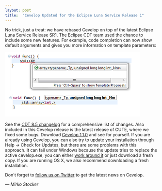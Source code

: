 ```yaml
---
layout: post
title:  "Cevelop Updated for the Eclipse Luna Service Release 1"
---
```


No trick, just a treat: we have rebased Cevelop on top of the latest Eclipse Luna Service Release SR1. The Eclipse CDT team used the chance to include some new features. For example, code completion can now show default arguments and gives you more information on template parameters:

![Improved Content Assist for Templates](/img/content-assist-template-parameters.png)

See the [CDT 8.5 changelog](https://wiki.eclipse.org/CDT/User/NewIn85) for a comprehensive list of changes. Also included in this Cevelop release is the latest release of CUTE, where we fixed some bugs. Download [Cevelop 1.1.0](/download) and see for yourself. If you are already using Cevelop, you can also try to update your installation through Help -> Check for Updates, but there are some problems with this approach. It can fail under Windows because the update tries to replace the active cevelop.exe, you can either [work around it](http://stackoverflow.com/questions/22427728/eclipse-kepler-cant-install-updates) or just download a fresh copy. If you are running OS X, we also recommend downloading a fresh installation.

Don't forget to [follow us on Twitter](http://twitter.com/cevelop) to get the latest news on Cevelop.

<p class="pull-right">
  <em>&mdash; Mirko Stocker</em>
</p>
